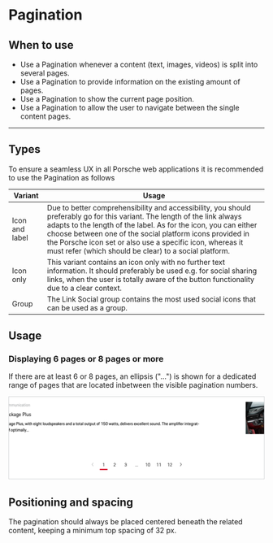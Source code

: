 # Pagination

<TableOfContents></TableOfContents>

## When to use
- Use a Pagination whenever a content (text, images, videos) is split into several pages. 
- Use a Pagination to provide information on the existing amount of pages. 
- Use a Pagination to show the current page position. 
- Use a Pagination to allow the user to navigate between the single content pages.   

--- 

## Types

To ensure a seamless UX in all Porsche web applications it is recommended to use the Pagination as follows

| Variant | Usage |
|----|----|
| Icon and label| Due to better comprehensibility and accessibility, you should preferably go for this variant. The length of the link always adapts to the length of the label. As for the icon, you can either choose between one of the social platform icons provided in the Porsche icon set or also use a specific icon, whereas it must refer (which should be clear) to a social platform. |
| Icon only| This variant contains an icon only with no further text information. It should preferably be used e.g. for social sharing links, when the user is totally aware of the button functionality due to a clear context. |
| Group | The Link Social group contains the most used social icons that can be used as a group.



## Usage 

### Displaying 6 pages or 8 pages or more

If there are at least 6 or 8 pages, an ellipsis ("...") is shown for a dedicated range of pages that are located inbetween the visible pagination numbers. 

![Example for displaying 8 pages or more](./assets/pagination-desktop-plus8.png)

## Positioning and spacing

The pagination should always be placed centered beneath the related content, keeping a minimum top spacing of 32 px.
